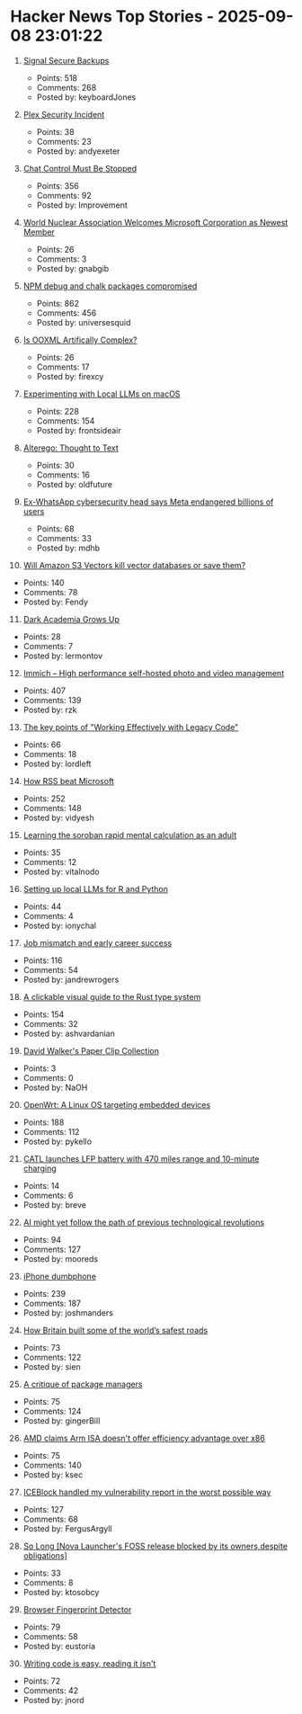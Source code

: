 # Hacker News Top Stories - 2025-09-08 23:01:22

1. [Signal Secure Backups](https://signal.org/blog/introducing-secure-backups/)
   - Points: 518
   - Comments: 268
   - Posted by: keyboardJones

2. [Plex Security Incident](https://links.plex.tv/s/vb/Vn7XtnwDSSaqqDUYoHu1P57ZgZ1FsHgTO2PTIBl6jEOUiHBH3LGmI3nLdDfopQa54PatUwZQhT0Bz8rKAi--jTM4ATdsBHpe4c1Yljr89VkoCOavEGH5wn5Fi_filLNeOMo-lnNqLSLpJpI/lOe98S8UWKdmPnp9StQz9R1-kOSTpWhr/12)
   - Points: 38
   - Comments: 23
   - Posted by: andyexeter

3. [Chat Control Must Be Stopped](https://www.privacyguides.org/articles/2025/09/08/chat-control-must-be-stopped/)
   - Points: 356
   - Comments: 92
   - Posted by: Improvement

4. [World Nuclear Association Welcomes Microsoft Corporation as Newest Member](https://world-nuclear.org/news-and-media/press-statements/world-nuclear-association-welcomes-microsoft-corporation-as-newest-member)
   - Points: 26
   - Comments: 3
   - Posted by: gnabgib

5. [NPM debug and chalk packages compromised](https://www.aikido.dev/blog/npm-debug-and-chalk-packages-compromised)
   - Points: 862
   - Comments: 456
   - Posted by: universesquid

6. [Is OOXML Artifically Complex?](https://hsu.cy/2025/09/is-ooxml-artificially-complex/)
   - Points: 26
   - Comments: 17
   - Posted by: firexcy

7. [Experimenting with Local LLMs on macOS](https://blog.6nok.org/experimenting-with-local-llms-on-macos/)
   - Points: 228
   - Comments: 154
   - Posted by: frontsideair

8. [Alterego: Thought to Text](https://www.alterego.io/)
   - Points: 30
   - Comments: 16
   - Posted by: oldfuture

9. [Ex-WhatsApp cybersecurity head says Meta endangered billions of users](https://www.theguardian.com/technology/2025/sep/08/meta-user-data-lawsuit-whatsapp)
   - Points: 68
   - Comments: 33
   - Posted by: mdhb

10. [Will Amazon S3 Vectors kill vector databases or save them?](https://zilliz.com/blog/will-amazon-s3-vectors-kill-vector-databases-or-save-them)
   - Points: 140
   - Comments: 78
   - Posted by: Fendy

11. [Dark Academia Grows Up](https://www.publicbooks.org/dark-academia-grows-up/)
   - Points: 28
   - Comments: 7
   - Posted by: lermontov

12. [Immich – High performance self-hosted photo and video management](https://github.com/immich-app/immich)
   - Points: 407
   - Comments: 139
   - Posted by: rzk

13. [The key points of "Working Effectively with Legacy Code"](https://understandlegacycode.com/blog/key-points-of-working-effectively-with-legacy-code/)
   - Points: 66
   - Comments: 18
   - Posted by: lordleft

14. [How RSS beat Microsoft](https://buttondown.com/blog/rss-vs-ice)
   - Points: 252
   - Comments: 148
   - Posted by: vidyesh

15. [Learning the soroban rapid mental calculation as an adult](https://github.com/whacked/cow/blob/main/learning%20the%20soroban%20as%20an%20adult.md)
   - Points: 35
   - Comments: 12
   - Posted by: vitalnodo

16. [Setting up local LLMs for R and Python](https://posit.co/blog/setting-up-local-llms-for-r-and-python/)
   - Points: 44
   - Comments: 4
   - Posted by: ionychal

17. [Job mismatch and early career success](https://www.nber.org/papers/w34215)
   - Points: 116
   - Comments: 54
   - Posted by: jandrewrogers

18. [A clickable visual guide to the Rust type system](https://rustcurious.com/elements/)
   - Points: 154
   - Comments: 32
   - Posted by: ashvardanian

19. [David Walker's Paper Clip Collection](https://www.presentandcorrect.com/blogs/blog/david-walkers-paper-clip-collection)
   - Points: 3
   - Comments: 0
   - Posted by: NaOH

20. [OpenWrt: A Linux OS targeting embedded devices](https://openwrt.org/)
   - Points: 188
   - Comments: 112
   - Posted by: pykello

21. [CATL launches LFP battery with 470 miles range and 10-minute charging](https://electrek.co/2025/09/08/catl-launches-worlds-first-lfp-battery-with-470-miles-range/)
   - Points: 14
   - Comments: 6
   - Posted by: breve

22. [AI might yet follow the path of previous technological revolutions](https://www.economist.com/finance-and-economics/2025/09/04/what-if-artificial-intelligence-is-just-a-normal-technology)
   - Points: 94
   - Comments: 127
   - Posted by: mooreds

23. [iPhone dumbphone](https://stopa.io/post/297)
   - Points: 239
   - Comments: 187
   - Posted by: joshmanders

24. [How Britain built some of the world’s safest roads](https://ourworldindata.org/britain-safest-roads-history)
   - Points: 73
   - Comments: 122
   - Posted by: sien

25. [A critique of package managers](https://www.gingerbill.org/article/2025/09/08/package-managers-are-evil/)
   - Points: 75
   - Comments: 124
   - Posted by: gingerBill

26. [AMD claims Arm ISA doesn't offer efficiency advantage over x86](https://www.techpowerup.com/340779/amd-claims-arm-isa-doesnt-offer-efficiency-advantage-over-x86)
   - Points: 75
   - Comments: 140
   - Posted by: ksec

27. [ICEBlock handled my vulnerability report in the worst possible way](https://micahflee.com/iceblock-handled-my-vulnerability-report-in-the-worst-possible-way/)
   - Points: 127
   - Comments: 68
   - Posted by: FergusArgyll

28. [So Long [Nova Launcher's FOSS release blocked by its owners,despite obligations]](https://teslacoilapps.com/nova/solong.html)
   - Points: 33
   - Comments: 8
   - Posted by: ktosobcy

29. [Browser Fingerprint Detector](https://fingerprint.goldenowl.ai/)
   - Points: 79
   - Comments: 58
   - Posted by: eustoria

30. [Writing code is easy, reading it isn't](https://idiallo.com/blog/writing-code-is-easy-reading-is-hard)
   - Points: 72
   - Comments: 42
   - Posted by: jnord

